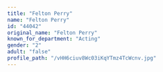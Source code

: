 ```yaml
---
title: "Felton Perry"
name: "Felton Perry"
id: "44042"
original_name: "Felton Perry"
known_for_department: "Acting"
gender: "2"
adult: "false"
profile_path: "/vHH6ciuv8Wc03iKqYTmz4TcWcnv.jpg"
---
```


